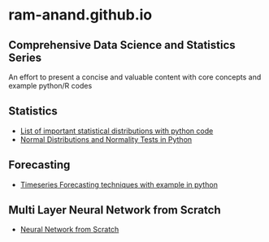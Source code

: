 # ram-anand.github.io
## Comprehensive Data Science and Statistics Series
An effort to present a concise and valuable content with core concepts and example python/R codes


## Statistics
 - <a href="https://github.com/ram-anand/ram-anand.github.io/blob/main/List_of_Statistical_Distributions_for_Data_Science_Python.ipynb"> List of important statistical distributions with python code </a>
 - <a href="https://github.com/ram-anand/ram-anand.github.io/blob/main/Normal_Distribution_and_Normality_Tests_in_Python.ipynb"> Normal Distributions and Normality Tests in Python </a>

## Forecasting
 - <a href="https://github.com/ram-anand/ram-anand.github.io/blob/main/List_of_Forecasting_Models_Basic_Exponential_Holts_ARIMA_in_Python.ipynb"> Timeseries Forecasting techniques with example in python </a>

 ## Multi Layer Neural Network from Scratch
 - <a href="https://github.com/ram-anand/ram-anand.github.io/blob/main/Multiple_Layer_Neural_Network_Implementation(Forward_and_Back_Propagation_Gradient_Descent).ipynb"> Neural Network from Scratch </a>
 
 
